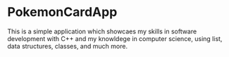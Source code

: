 # PokemonCardApp

This is a simple application which showcaes my skills in software development with C++ and my knowldege in computer science, using list, data structures, classes, and much more.
